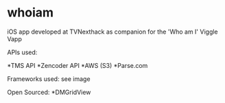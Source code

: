 whoiam
======

iOS app developed at TVNexthack as companion for the 'Who am I' Viggle Vapp

APIs used:

*TMS API
*Zencoder API
*AWS (S3)
*Parse.com


Frameworks used:
see image



Open Sourced:
*DMGridView

